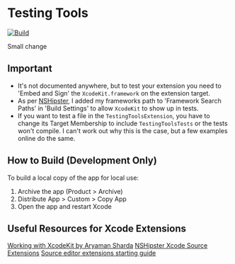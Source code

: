 # Testing Tools
[![Build](https://github.com/ab492/TestingTools/actions/workflows/build.yml/badge.svg)](https://github.com/ab492/TestingTools/actions/workflows/build.yml)

Small change
## Important
- It's not documented anywhere, but to test your extension you need to 'Embed and Sign' the `XcodeKit.framework` on the extension target. 
- As per [NSHipster](https://nshipster.com/xcode-source-extensions/), I added my frameworks path to 'Framework Search Paths' in 'Build Settings' to allow `XcodeKit` to show up in tests.
- If you want to test a file in the `TestingToolsExtension`, you have to change its Target Membership to include `TestingToolsTests` or the tests won't compile. I can't work out why this is the case, but a few examples online do the same.

## How to Build (Development Only)
To build a local copy of the app for local use:
1. Archive the app (Product > Archive)
2. Distribute App > Custom > Copy App 
3. Open the app and restart Xcode

## Useful Resources for Xcode Extensions
[Working with XcodeKit by Aryaman Sharda](https://www.youtube.com/watch?v=hsX-b7lobF0)
[NSHipster Xcode Source Extensions](https://nshipster.com/xcode-source-extensions/)
[Source editor extensions starting guide](https://kowei-chen.medium.com/xcode-extension-1-5-starting-guide-519a95bdc865)
